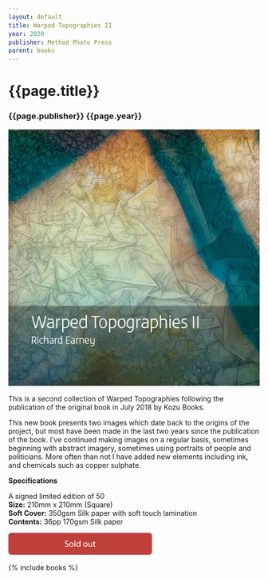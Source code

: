 ```yaml
---
layout: default
title: Warped Topographies II
year: 2020
publisher: Method Photo Press
parent: books
---
```


# {{page.title}}

### {{page.publisher}} {{page.year}}

![{{page.title}}](warped-topographies-ii-01.webp "{{page.title}}")

This is a second collection of Warped Topographies following the publication of the original book in July 2018 by Kozu Books.

This new book presents two images which date back to the origins of the project, but most have been made in the last two years since the publication of the book. I’ve continued making images on a regular basis, sometimes beginning with abstract imagery, sometimes using portraits of people and politicians. More often than not I have added new elements including ink, and chemicals such as copper sulphate.

**Specifications**

A signed limited edition of 50 <br />
**Size:** 210mm x 210mm (Square)<br />
**Soft Cover:** 350gsm Silk paper with soft touch lamination<br />
**Contents:** 36pp 170gsm Silk paper

<img src="../assets/sold-out.svg" width="288" alt="Sold Out" title="Sold Out" />

{% include books %}